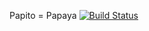 Papito = Papaya [![Build Status](https://travis-ci.org/csharad/papito.svg?branch=master)](https://travis-ci.org/csharad/papito)
